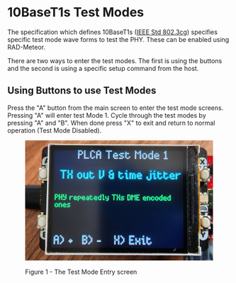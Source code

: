 # 10BaseT1s Test Modes

The specification which defines 10BaseT1s ([IEEE Std 802.3cg](https://standards.ieee.org/search/?q=802.3cg)) specifies specific test mode wave forms to test the PHY. These can be enabled using RAD-Meteor.

There are two ways to enter the test modes. The first is using the buttons and the second is using a specific setup command from the host.

## Using Buttons to use Test Modes

Press the "A" button from the main screen to enter the test mode screens. Pressing "A" will enter test Mode 1. Cycle through the test modes by pressing "A" and "B". When done press "X" to exit and return to normal operation (Test Mode Disabled).

<figure><img src=".gitbook/assets/2022-10-05 12_47_02-Window.png" alt=""><figcaption><p>Figure 1 - The Test Mode Entry screen</p></figcaption></figure>
